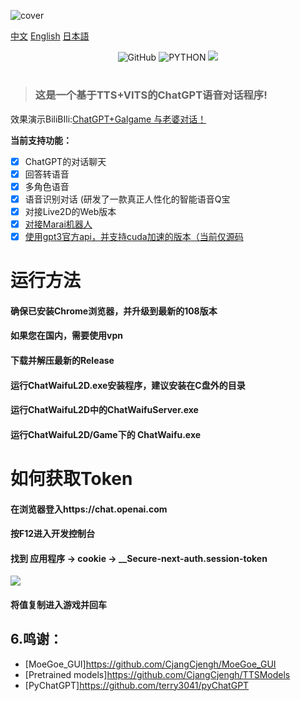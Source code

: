 ![cover](readme/chatwaifu.png)

[中文](README.md "中文") [English](eng-README.md "English") [日本語](jp-README.md "日本語")

<p align="center">
	<img alt="GitHub" src="https://img.shields.io/github/license/cjyaddone/ChatWaifu?color=red">
	<img src="https://img.shields.io/badge/Python-3.7|8|9|10-green" alt="PYTHON" >
  	<a href="https://app.fossa.com/projects/git%2Bgithub.com%2Fcjyaddone%2FChatWaifu?ref=badge_small" alt="FOSSA Status"><img src="https://app.fossa.com/api/projects/git%2Bgithub.com%2Fcjyaddone%2FChatWaifu.svg?type=small"/></a>
</p>

#


> ### 这是一个基于TTS+VITS的ChatGPT语音对话程序!

效果演示BiliBIli:[ChatGPT+Galgame 与老婆对话！](https://b23.tv/yw48MVs "BiliBili")

**当前支持功能：**
* [x] ChatGPT的对话聊天
* [x] 回答转语音
* [x] 多角色语音
* [x] 语音识别对话 (研发了一款真正人性化的智能语音Q宝
* [x] 对接Live2D的Web版本
* [x] [对接Marai机器人](https://github.com/MuBai-He/ChatWaifu-marai)
* [x] [使用gpt3官方api，并支持cuda加速的版本（当前仅源码](https://github.com/cjyaddone/ChatWaifu-API)

# 运行方法
#### 确保已安装Chrome浏览器，并升级到最新的108版本
#### 如果您在国内，需要使用vpn
#### 下载并解压最新的Release
#### 运行ChatWaifuL2D.exe安装程序，建议安装在C盘外的目录
#### 运行ChatWaifuL2D中的ChatWaifuServer.exe
#### 运行ChatWaifuL2D/Game下的 ChatWaifu.exe

# 如何获取Token
#### 在浏览器登入https://chat.openai.com
#### 按F12进入开发控制台
#### 找到 应用程序 -> cookie -> __Secure-next-auth.session-token
![](readme/token.png)
#### 将值复制进入游戏并回车

## <span id="915">6.鸣谢：</span>
- [MoeGoe_GUI]https://github.com/CjangCjengh/MoeGoe_GUI
- [Pretrained models]https://github.com/CjangCjengh/TTSModels
- [PyChatGPT]https://github.com/terry3041/pyChatGPT
